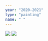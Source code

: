 ```yaml
---
year: "2020-2021"
type: "painting"
name: " "
---
```

![](Paintings_Drawings2020-2021/DSCF3557.JPG)
![](Paintings_Drawings2020-2021/DSCF3558.JPG)
